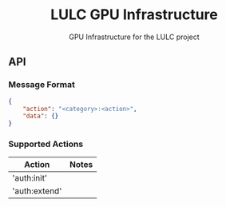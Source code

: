 <h1 align=center>LULC GPU Infrastructure</h1>

<p align=center>GPU Infrastructure for the LULC project</p>

## API

### Message Format

```json
{
    "action": "<category>:<action>",
    "data": {}
}
```

### Supported Actions

| Action | Notes |
| ------ | ----- |
| 'auth:init' |       |
| 'auth:extend'  |       |
